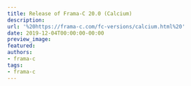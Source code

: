 ```yaml
---
title: Release of Frama-C 20.0 (Calcium)
description:
url: '%20https://frama-c.com/fc-versions/calcium.html%20'
date: 2019-12-04T00:00:00-00:00
preview_image:
featured:
authors:
- frama-c
tags:
- frama-c
---
```



